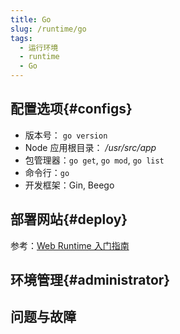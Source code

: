 ```yaml
---
title: Go
slug: /runtime/go
tags:
  - 运行环境
  - runtime
  - Go
---
```




## 配置选项{#configs}

- 版本号： `go version`
- Node 应用根目录： */usr/src/app*  
- 包管理器：`go get`, `go mod`, `go list`
- 命令行：`go`
- 开发框架：Gin, Beego

## 部署网站{#deploy}

参考：[Web Runtime 入门指南](../runtime#quick)

## 环境管理{#administrator}

## 问题与故障